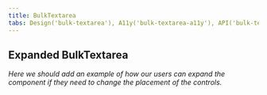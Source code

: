 ```yaml
---
title: BulkTextarea
tabs: Design('bulk-textarea'), A11y('bulk-textarea-a11y'), API('bulk-textarea-api'), Example('bulk-textarea-code'), Changelog('bulk-textarea-changelog')
---
```


## Expanded BulkTextarea

*Here we should add an example of how our users can expand the component if they need to change the placement of the controls.*
